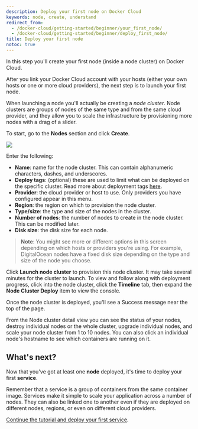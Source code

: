 ```yaml
---
description: Deploy your first node on Docker Cloud
keywords: node, create, understand
redirect_from:
  - /docker-cloud/getting-started/beginner/your_first_node/
  - /docker-cloud/getting-started/beginner/deploy_first_node/
title: Deploy your first node
notoc: true
---
```

In this step you'll create your first node (inside a node cluster) on Docker Cloud.

After you link your Docker Cloud account with your hosts (either your own hosts or one or more cloud providers), the next step is to launch your first node.

When launching a node you'll actually be creating a *node cluster*. Node clusters are groups of nodes of the same type and from the same cloud provider, and they allow you to scale the infrastructure by provisioning more nodes with a drag of a slider.

To start, go to the **Nodes** section and click **Create**.

![](images/first_node.png)

Enter the following:

- **Name**: name for the node cluster. This can contain alphanumeric characters, dashes, and underscores.
- **Deploy tags**: (optional) these are used to limit what can be deployed on the specific cluster. Read more about deployment tags [here](../apps/deploy-tags.md).
- **Provider**: the cloud provider or host to use. Only providers you have configured appear in this menu.
- **Region**: the region on which to provision the node cluster.
- **Type/size**: the type and size of the nodes in the cluster.
- **Number of nodes**: the number of nodes to create in the node cluster. This can be modified later.
- **Disk size**: the disk size for each node.

> **Note**: You might see more or different options in this screen depending on which hosts or providers you're using. For example, DigitalOcean nodes have a fixed disk size depending on the type and size of the node you choose.

Click **Launch node cluster** to provision this node cluster. It may take several minutes for the cluster to launch. To view and follow along with deployment progress, click into the node cluster, click the **Timeline** tab, then expand the **Node Cluster Deploy** item to view the console.

Once the node cluster is deployed, you'll see a Success message near the top of the page.

From the Node cluster detail view you can see the status of your nodes, destroy individual nodes or the whole cluster, upgrade individual nodes, and scale your node cluster from 1 to 10 nodes. You can also click an individual node's hostname to see which containers are running on it.

## What's next?

Now that you've got at least one **node** deployed, it's time to deploy your first **service**.

Remember that a service is a group of containers from the same container image. Services make it simple to scale your application across a number of nodes. They can also be linked one to another even if they are deployed on different nodes, regions, or even on different cloud providers.

[Continue the tutorial and deploy your first service](your_first_service.md).